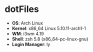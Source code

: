 # dotFiles

- **OS**: Arch Linux
- **Kernel**: x86_64 Linux 5.10.11-arch1-1
- **WM**: i3wm 4.19
- **Shell**: zsh 5.8 (x86_64-pc-linux-gnu)
- **Login Manager**: ly
